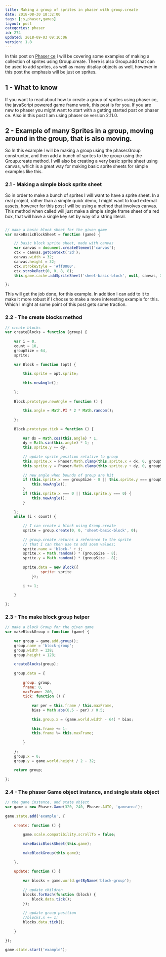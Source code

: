 ```yaml
---
title: Making a group of sprites in phaser with group.create
date: 2018-08-30 18:32:00
tags: [js,phaser,games]
layout: post
categories: phaser
id: 274
updated: 2018-09-03 09:16:06
version: 1.8
---
```


In this post on [Phaser ce](https://photonstorm.github.io/phaser-ce/) I will be covering some examples of making a collection of sprites using Group.create. There is also Group.add that can be used to add sprites, as well as many display objects as well, however in this post the emphasis will be just on sprites.

<!-- more -->

## 1 - What to know

If you want to read about how to create a group of sprites using phaser ce, the javaScript powered game frame work, this post is for you. If you are new to phaser you might want to start with a getting started post on phaser ce. Also in this post I am using phaser ce version 2.11.0.

## 2 - Example of many Sprites in a group, moving around in the group, that is also moving.

So In this example I will be making a group using the phaser.Group constructor, and then add a bunch of sprites to the group using the Group.create method. I will also be creating a very basic sprite sheet using canvas, which is a great way for making basic sprite sheets for simple examples like this.

### 2.1 - Making a simple block sprite sheet

So in order to make a bunch of sprites I will want to have a sprite sheet. In a real project, rather than a simple quick demo, I might want to load external assets, however for this post I will be using a method that involves canvas. This method when called will just make a simple single frame sheet of a red box, that will have a single key set by way of a string literal.

```js

// make a basic block sheet for the given game
var makeBasicBlockSheet = function (game) {

    // basic block sprite sheet, made with canvas
    var canvas = document.createElement('canvas');
    ctx = canvas.getContext('2d');
    canvas.width = 32;
    canvas.height = 32;
    ctx.strokeStyle = '#ff0000';
    ctx.strokeRect(0, 0, 8, 8);
    this.game.cache.addSpriteSheet('sheet-basic-block', null, canvas, 32, 32, 1, 0, 0);

};
```

This will get the job done, for this example. In addition I can add to it to make it more robust if I choose to make a more interesting example for this. Which I might at some point of this post gets some traction.

### 2.2 - The create blocks method

```js
// create blocks
var createBlocks = function (group) {
 
    var i = 0,
    count = 10,
    groupSize = 64,
    sprite;
 
    var Block = function (opt) {
 
        this.sprite = opt.sprite;
 
        this.newAngle();
 
    };
 
    Block.prototype.newAngle = function () {
 
        this.angle = Math.PI * 2 * Math.random();
 
    };
 
    Block.prototype.tick = function () {
 
        var dx = Math.cos(this.angle) * 1,
        dy = Math.sin(this.angle) * 1; ;
        this.sprite.y += dy;
 
        // update sprite position relative to group
        this.sprite.x = Phaser.Math.clamp(this.sprite.x + dx, 0, groupSize - 8);
        this.sprite.y = Phaser.Math.clamp(this.sprite.y + dy, 0, groupSize - 8);
 
        // new angle when bounds of group are hit
        if (this.sprite.x === groupSize - 8 || this.sprite.y === groupSize - 8) {
            this.newAngle();
        }
        if (this.sprite.x === 0 || this.sprite.y === 0) {
            this.newAngle();
        }
 
    };
    while (i < count) {
 
        // I can create a block using Group.create
        sprite = group.create(0, 0, 'sheet-basic-block', 0);
 
        // group.create returns a reference to the sprite
        // that I can then use to add soem values;
        sprite.name = 'block-' + i;
        sprite.x = Math.random() * (groupSize - 8);
        sprite.y = Math.random() * (groupSize - 8);
 
        sprite.data = new Block({
                sprite: sprite
            });
 
        i += 1;
 
    }
 
};
```

### 2.3 - The make block group helper

```js
// make a block Group for the given game
var makeBlockGroup = function (game) {
 
    var group = game.add.group();
    group.name = 'block-group';
    group.width = 128;
    group.height = 128;
 
    createBlocks(group);
 
    group.data = {
 
        group: group,
        frame: 0,
        maxFrame: 200,
        tick: function () {
 
            var per = this.frame / this.maxFrame,
            bias = Math.abs(0.5 - per) / 0.5;
 
            this.group.x = (game.world.width - 64) * bias;
 
            this.frame += 1;
            this.frame %= this.maxFrame;
 
        }
 
    };
    group.x = 0;
    group.y = game.world.height / 2 - 32;
 
    return group;
 
};
```

### 2.4 - The phaser Game object instance, and single state object

```js
// the game instance, and state object
var game = new Phaser.Game(320, 240, Phaser.AUTO, 'gamearea');
 
game.state.add('example', {
 
    create: function () {
 
        game.scale.compatibility.scrollTo = false;
 
        makeBasicBlockSheet(this.game);
 
        makeBlockGroup(this.game);
 
    },
 
    update: function () {
 
        var blocks = game.world.getByName('block-group');
 
        // update children
        blocks.forEach(function (block) {
            block.data.tick();
        });
 
        // update group position
        //blocks.x += 1;
        blocks.data.tick();
 
    }
 
});
 
game.state.start('example');
```